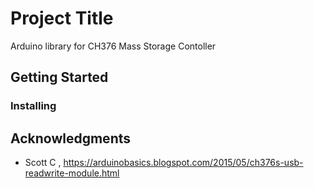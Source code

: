 # Project Title

Arduino library for CH376 Mass Storage Contoller

## Getting Started




### Installing




## Acknowledgments

* Scott C ,  https://arduinobasics.blogspot.com/2015/05/ch376s-usb-readwrite-module.html
